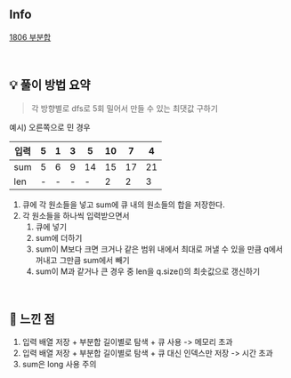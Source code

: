 ## Info

[1806 부분합](https://www.acmicpc.net/problem/1806)

<br>

## 💡 풀이 방법 요약

> 각 방향별로 dfs로 5회 밀어서 만들 수 있는 최댓값 구하기

예시) 오른쪽으로 민 경우

| 입력  | 5   | 1   | 3   | 5   | 10  | 7   | 4   |
|-----|-----|-----|-----|-----|-----|-----|-----|
| sum | 5   | 6   | 9   | 14  | 15  | 17  | 21  |
| len | -   | -   | -   | -   | 2   | 2   | 3   |

1. 큐에 각 원소들을 넣고 sum에 큐 내의 원소들의 합을 저장한다.
2. 각 원소들을 하나씩 입력받으면서
   1. 큐에 넣기
   2. sum에 더하기
   3. sum이 M보다 크면 크거나 같은 범위 내에서 최대로 꺼낼 수 있을 만큼 q에서 꺼내고 그만큼 sum에서 빼기
   4. sum이 M과 같거나 큰 경우 중 len을 q.size()의 최솟값으로 갱신하기


<br>

## 🙂 느낀 점
1. 입력 배열 저장 + 부분합 길이별로 탐색 + 큐 사용 -> 메모리 초과
2. 입력 배열 저장 + 부분합 길이별로 탐색 + 큐 대신 인덱스만 저장 -> 시간 초과
3. sum은 long 사용 주의